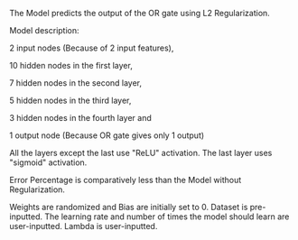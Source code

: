 The Model predicts the output of the OR gate using L2 Regularization.

Model description: 

2 input nodes (Because of 2 input features),

10 hidden nodes in the first layer,

7 hidden nodes in the second layer,

5 hidden nodes in the third layer,

3 hidden nodes in the fourth layer and

1 output node (Because OR gate gives only 1 output)

All the layers except the last use "ReLU" activation. The last layer uses "sigmoid" activation.

Error Percentage is comparatively less than the Model without Regularization.

Weights are randomized and Bias are initially set to 0. Dataset is pre-inputted. The learning rate and number of times the model should learn are user-inputted. Lambda is user-inputted.
